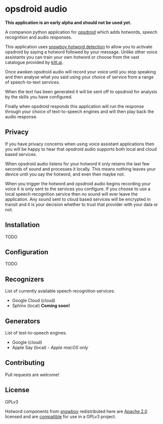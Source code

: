 # opsdroid audio

**This application is an early alpha and should not be used yet.**

A companion python application for [opsdroid][opsdroid] which adds hotwords, speech recognition and audio responses.

This application uses [snowboy hotword detection][snowboy] to allow you to activate opsdroid by saying a hotword followed by your message. Unlike other voice assistants you can train your own hotword or choose from the vast catalogue provided by [kitt.ai][snowboy].

Once awoken opsdroid audio will record your voice until you stop speaking and then analyse what you said using your choice of service from a range of speech-to-text services.

When the text has been generated it will be sent off to opsdroid for analysis by the skills you have configured.

Finally when opsdroid responds this application will run the response through your choice of text-to-speech engines and will then play back the audio response.

## Privacy

If you have privacy concerns when using voice assistant applications then you will be happy to hear that opsdroid audio supports both local and cloud based services.

When opsdroid audio listens for your hotword it only retains the last few seconds of sound and processes it locally. This means nothing leaves your device until you say the hotword, and even then maybe not.

When you trigger the hotword and opsdroid audio begins recording your voice it is only sent to the services you configure. If you choose to use a local speech recognition service then no sound will ever leave the application. Any sound sent to cloud based services will be encrypted in transit and it is your decision whether to trust that provider with your data or not.

## Installation
TODO

## Configuration
TODO

## Recognizers
List of currently available speech recognition services:

 * Google Cloud (cloud)
 * Sphinx (local) **Coming soon!**

## Generators
List of test-to-speech engines.

 * Google (cloud)
 * Apple Say (local) *- Apple macOS only*


## Contributing
Pull requests are welcome!

## License
GPLv3

Hotword components from [snowboy][snowboy-github] redistributed here are [Apache 2.0][apache20] licensed and are [compatible][apache-gpl-compatible] for use in a GPLv3 project.

[apache20]: http://www.apache.org/licenses/LICENSE-2.0
[apache-gpl-compatible]: https://www.apache.org/licenses/GPL-compatibility.html
[opsdroid]: https://opsdroid.github.io/
[snowboy]: https://snowboy.kitt.ai/
[snowboy-github]: https://github.com/Kitt-AI/snowboy#introduction
